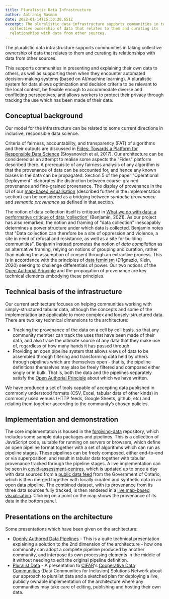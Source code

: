 ```yaml
---
title: Pluralistic Data Infrastructure
author: Antranig Basman
date: 2022-01-14T15:30:28.651Z
excerpt: The pluralistic data infrastructure supports communities in taking
  collective ownership of data that relates to them and curating its
  relationships with data from other sources.
---
```

The pluralistic data infrastructure supports communities in taking collective ownership of data that relates to them and curating its relationships with data from other sources.

This supports communities in presenting and explaining their own data to others, as well as supporting them when they encounter automated decision-making systems (based on AI/machine learning). A pluralistic system for data allows optimization and decision criteria to be relevant to the local context, be flexible enough to accommodate diverse and conflicting perspectives, and allows workers to protect their privacy through tracking the use which has been made of their data.

## Conceptual background

Our model for the infrastructure can be related to some current directions in inclusive, responsible data science.

Criteria of fairness, accountability, and transparency (FAT) of algorithms and their outputs are discussed in [Fides: Towards a Platform for Responsible Data Science](https://dl.acm.org/doi/pdf/10.1145/3085504.3085530>) (Stoyanovich et al, 2017). Our architecture can be considered as an attempt to realise some aspects the "Fides" platform described there. A prerequisite of any fairness analysis of any algorithm is that the provenance of data can be accounted for, and hence any known biases in the data can be propagated. Section 5 of the paper "Operational Deployment" elaborates the distinction between coarse-grained provenance and fine-grained provenance. The display of provenance in the UI of our [map-based visualisation](https://wecount.inclusivedesign.ca/map/) (described further in the implementation section) can be considered as a bridging between *syntactic provenance* and *semantic provenance* as defined in that section.

The notion of data collection itself is critiqued in [What we do with data: a performative critique of data 'collection'](https://policyreview.info/articles/analysis/what-we-do-data-performative-critique-data-collection) (Benjamin, 2021). As our project has also remarked, the notion and framing of "data collection" inescapably determines a power structure under which data is collected. Benjamin notes that "Data collection can therefore be a site of oppression and violence, a site in need of refusal and resistance, as well as a site for building communities". Benjamin instead promotes the notion of *data compilation* as an alternative framing, relying on notions of grouping and curation, rather than making the assumption of consent through an extractive process. This is in accordance with the principles of [data feminism](https://mitpress.mit.edu/books/data-feminism) (D'Ignazio, Klein, 2020) seeking to challenge differentials of power. Our two notions of the [Open Authorial Principle](https://github.com/amb26/papers/blob/master/onward-2016/onward-2016.pdf) and the propagation of provenance are key technical elements embodying these principles.

## Technical basis of the infrastructure

Our current architecture focuses on helping communities working with simply-structured tabular data, although the concepts and some of the implementation are applicable to more complex and loosely-structured data. There are two key technical dimensions to the architecture:

* Tracking the provenance of the data on a cell by cell basis, so that any community member can track the uses that have been made of their data, and also trace the ultimate source of any data that they make use of, regardless of how many hands it has passed through.
* Providing an open pipeline system that allows views of data to be assembled through filtering and transforming data held by others through pipelines which are themselves open - that is, the pipeline definitions themselves may also be freely filtered and composed either singly or in bulk. That is, both the data and the pipelines separately satisfy the [Open Authorial Principle](https://github.com/amb26/papers/blob/master/onward-2016/onward-2016.pdf) about which we have written.

We have produced a set of tools capable of accepting data published in commonly understood formats (CSV, Excel, tabular data of other kinds) in commonly used venues (HTTP feeds, Google Sheets, github, etc) and relating them together according to the community’s chosen policies.

## Implementation and demonstration

The core implementation is housed in the [forgiving-data](https://github.com/inclusive-design/forgiving-data) repository, which includes some sample data packages and pipelines. This is a collection of JavaScript code, suitable for running on servers or browsers, which define an open pipeline format together with a set of algorithms which can run as pipeline stages. These pipelines can be freely composed, either end-to-end or via superposition, and result in tabular data together with tabular provenance tracked through the pipeline stages. A live implementation can be seen in [covid-assessment-centres](https://github.com/inclusive-design/covid-assessment-centres), which is updated up to once a day with data sourced from a [public data feed](https://covid-19.ontario.ca/assessment-centre-locations) from the Government of Ontario, which is then merged together with locally curated and synthetic data in an open data pipeline. The combined dataset, with its provenance from its three data sources fully tracked, is then rendered in a [live map-based visualisation](https://wecount.inclusivedesign.ca/map/). Clicking on a point on the map shows the provenance of its data in the bottom panel.

## Presentations on the architecture

Some presentations which have been given on the architecture:

* [Openly Authored Data Pipelines](https://wiki.fluidproject.org/download/attachments/1707985/Openly%20authored%20data%20pipelines.pdf) [](https://wiki.fluidproject.org/download/attachments/1707985/Pluralist%20Data.pdf)- This is a quite technical presentation explaining a solution to the 2nd dimension of the architecture - how one community can adopt a complete pipeline produced by another community, and interpose its own processing elements in the middle of it without needing to edit the original pipeline definition.
* [Pluralist Data](https://wiki.fluidproject.org/download/attachments/1707985/Pluralist%20Data.pdf) - A presentation to [CIFAR](https://cifar.ca/)'s [Cooperative Data Communities](https://cifar.ca/ai/ai-society/cifar-solution-networks/data-communities-for-inclusion/) (Data Communities for Inclusion) Solutions Network about our approach to pluralist data and a sketched plan for deploying a live, publicly ownable implementation of the architecture where any communities may take care of editing, publishing and hosting their own data.